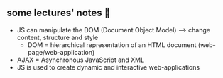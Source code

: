 ## some lectures' notes 🍎

- JS can manipulate the DOM (Document Object Model) --> change content, structure and style
  - DOM = hierarchical representation of an HTML document (web-page/web-application)
- AJAX = Asynchronous JavaScript and XML
- JS is used to create dynamic and interactive web-applications
